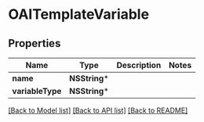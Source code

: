 # OAITemplateVariable

## Properties
Name | Type | Description | Notes
------------ | ------------- | ------------- | -------------
**name** | **NSString*** |  | 
**variableType** | **NSString*** |  | 

[[Back to Model list]](../README#documentation-for-models) [[Back to API list]](../README#documentation-for-api-endpoints) [[Back to README]](../README)


